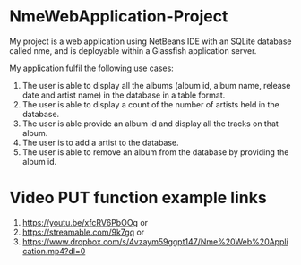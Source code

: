 # NmeWebApplication-Project
My project is a web application using NetBeans IDE with an SQLite database called nme, and is deployable within a Glassfish application server.

My application fulfil the following use cases:

1. The user is able to display all the albums (album id, album name, release date and artist name) in the database in a table format.
2. The user is able to display a count of the number of artists held in the database.
3. The user is able provide an album id and display all the tracks on that album.
4. The user is to add a artist to the database. 
5. The user is able to remove an album from the database by providing the album id.

# Video PUT function example links
1. https://youtu.be/xfcRV6PbOOg or
2. https://streamable.com/9k7gq or 
3. https://www.dropbox.com/s/4vzaym59ggpt147/Nme%20Web%20Application.mp4?dl=0
